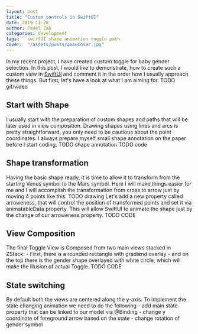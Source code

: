 ```yaml
---
layout: post
title: "Custom controls in SwiftUI"
date: 2019-11-28
author: Pavel Zak
categories: development
tags:	swiftUI shape animation toggle path
cover:  "/assets/posts/gameCover.jpg"
---
```


In my recent project, I have created custom toggle for baby gender selection. In this post, I would like to demonstrate, how to create such a custom view in [SwiftUI] and comment it in the order how I usually approach these things.
But first, let's have a look at what I am aiming for.
TODO gif/video

## Start with Shape
I usually start with the preparation of custom shapes and paths that will be later used in view composition. Drawing shapes using lines and arcs is pretty straightforward, you only need to be cautious about the point coordinates. I always prepare myself small shape annotation on the paper before I start coding.
TODO shape annotation
TODO code
## Shape transformation

Having the basic shape ready, it is time to allow it to transform from the starting Venus symbol to the Mars symbol. Here I will make things easier for me and I will accomplish the transformation from cross to arrow just by moving 4 points like this.
TODO drawing
Let's add a new property called arroweness, that will control the position of transformed points and set it via animatableData property. This will allow SwiftUI to animate the shape just by the change of our arroweness property.
TODO CODE

## View Composition
The final Toggle View is Composed from two main views stacked in ZStack: - First, there is a rounded rectangle with gradiend overlay - and on the top there is the gender shape overlayed with white circle, which will make the illusion of actual Toggle.
TODO CODE

## State switching
By default both the views are centered along the y-axis. To implement the state changing animation we need to do the following - add main state property that can be linked to our model via @Binding - change y coordinate of foreground arrow based on the state - change rotation of gender symbol



[SwiftUI]: https://developer.apple.com/documentation/swiftui


[finished]: /assets/posts/tweet.png "Tweet about our bet"
[gameConcept]: /assets/posts/gameConcept.jpg "Game mechanics"
[oldPrototype]: /assets/posts/oldPrototype.jpg "Old prototype"
[baby]: /assets/posts/baby.jpg "Baby-sitting at work"
